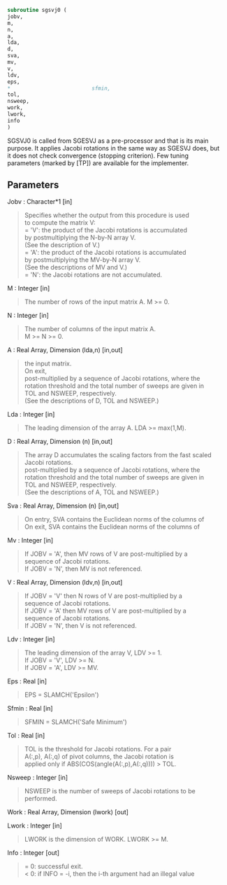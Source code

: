 ```fortran  
subroutine sgsvj0 (  
jobv,  
m,  
n,  
a,  
lda,  
d,  
sva,  
mv,  
v,  
ldv,  
eps,  
*                          sfmin,  
tol,  
nsweep,  
work,  
lwork,  
info  
)  
```  
  
SGSVJ0 is called from SGESVJ as a pre-processor and that is its main  
purpose. It applies Jacobi rotations in the same way as SGESVJ does, but  
it does not check convergence (stopping criterion). Few tuning  
parameters (marked by [TP]) are available for the implementer.  
  
## Parameters  
Jobv : Character*1 [in]  
> Specifies whether the output from this procedure is used  
> to compute the matrix V:  
> = 'V': the product of the Jacobi rotations is accumulated  
> by postmultiplying the N-by-N array V.  
> (See the description of V.)  
> = 'A': the product of the Jacobi rotations is accumulated  
> by postmultiplying the MV-by-N array V.  
> (See the descriptions of MV and V.)  
> = 'N': the Jacobi rotations are not accumulated.  
  
M : Integer [in]  
> The number of rows of the input matrix A.  M >= 0.  
  
N : Integer [in]  
> The number of columns of the input matrix A.  
> M >= N >= 0.  
  
A : Real Array, Dimension (lda,n) [in,out]  
> the input matrix.  
> On exit,  
> post-multiplied by a sequence of Jacobi rotations, where the  
> rotation threshold and the total number of sweeps are given in  
> TOL and NSWEEP, respectively.  
> (See the descriptions of D, TOL and NSWEEP.)  
  
Lda : Integer [in]  
> The leading dimension of the array A.  LDA >= max(1,M).  
  
D : Real Array, Dimension (n) [in,out]  
> The array D accumulates the scaling factors from the fast scaled  
> Jacobi rotations.  
> post-multiplied by a sequence of Jacobi rotations, where the  
> rotation threshold and the total number of sweeps are given in  
> TOL and NSWEEP, respectively.  
> (See the descriptions of A, TOL and NSWEEP.)  
  
Sva : Real Array, Dimension (n) [in,out]  
> On entry, SVA contains the Euclidean norms of the columns of  
> On exit, SVA contains the Euclidean norms of the columns of  
  
Mv : Integer [in]  
> If JOBV = 'A', then MV rows of V are post-multiplied by a  
> sequence of Jacobi rotations.  
> If JOBV = 'N',   then MV is not referenced.  
  
V : Real Array, Dimension (ldv,n) [in,out]  
> If JOBV = 'V' then N rows of V are post-multiplied by a  
> sequence of Jacobi rotations.  
> If JOBV = 'A' then MV rows of V are post-multiplied by a  
> sequence of Jacobi rotations.  
> If JOBV = 'N',   then V is not referenced.  
  
Ldv : Integer [in]  
> The leading dimension of the array V,  LDV >= 1.  
> If JOBV = 'V', LDV >= N.  
> If JOBV = 'A', LDV >= MV.  
  
Eps : Real [in]  
> EPS = SLAMCH('Epsilon')  
  
Sfmin : Real [in]  
> SFMIN = SLAMCH('Safe Minimum')  
  
Tol : Real [in]  
> TOL is the threshold for Jacobi rotations. For a pair  
> A(:,p), A(:,q) of pivot columns, the Jacobi rotation is  
> applied only if ABS(COS(angle(A(:,p),A(:,q)))) > TOL.  
  
Nsweep : Integer [in]  
> NSWEEP is the number of sweeps of Jacobi rotations to be  
> performed.  
  
Work : Real Array, Dimension (lwork) [out]  
  
Lwork : Integer [in]  
> LWORK is the dimension of WORK. LWORK >= M.  
  
Info : Integer [out]  
> = 0:  successful exit.  
> < 0:  if INFO = -i, then the i-th argument had an illegal value  
  
